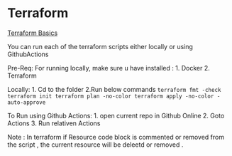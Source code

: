 # Terraform

[Terraform Basics](https://gist.github.com/j-thepac/e837155bee50e3bcce04a64876ba35ac)

You can run each of the terraform scripts either locally or using GithubActions

Pre-Req:
    For running locally, make sure u have installed :
    1. Docker
    2. Terraform

Locally:
    1. Cd to the folder 
    2.Run below commands 
    ```
     terraform fmt -check
     terraform init
     terraform plan -no-color
     terraform apply -no-color -auto-approve
    ```

To Run using Github Actions:
    1. open current repo in Github Online
    2. Goto Actions
    3. Run relativen Actions 

Note : In terraform if Resource code block is commented or removed from the script , the current resource will be deleetd or removed .

